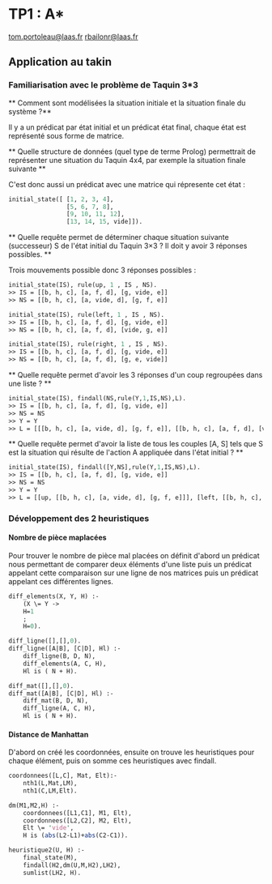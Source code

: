 # TP1 : A*
tom.portoleau@laas.fr
rbailonr@laas.fr
## Application au takin

### Familiarisation avec le problème de Taquin 3*3

** Comment sont modélisées la situation initiale et la situation finale du système ?**

Il y a un prédicat par état initial et un prédicat état final, chaque état est représenté sous forme de matrice.

** Quelle structure de données (quel type de terme Prolog) permettrait de représenter une situation du Taquin 4x4, par
exemple la situation finale suivante **

C'est donc aussi un prédicat avec une matrice qui répresente cet état :
```pl
initial_state([ [1, 2, 3, 4],
                [5, 6, 7, 8],
                [9, 10, 11, 12],
                [13, 14, 15, vide]]).
```

** Quelle requête permet de déterminer chaque situation suivante (successeur) S de l'état initial du Taquin 3×3 ? Il doit y avoir 3 réponses possibles. **

Trois mouvements possible donc 3 réponses possibles :

```pl
initial_state(IS), rule(up, 1 , IS , NS).
>> IS = [[b, h, c], [a, f, d], [g, vide, e]]
>> NS = [[b, h, c], [a, vide, d], [g, f, e]]

initial_state(IS), rule(left, 1 , IS , NS).
>> IS = [[b, h, c], [a, f, d], [g, vide, e]]
>> NS = [[b, h, c], [a, f, d], [vide, g, e]]

initial_state(IS), rule(right, 1 , IS , NS).
>> IS = [[b, h, c], [a, f, d], [g, vide, e]]
>> NS = [[b, h, c], [a, f, d], [g, e, vide]]
```

** Quelle requête permet d'avoir les 3 réponses d'un coup regroupées dans une liste ?  **

```pl
initial_state(IS), findall(NS,rule(Y,1,IS,NS),L).
>> IS = [[b, h, c], [a, f, d], [g, vide, e]]
>> NS = NS
>> Y = Y
>> L = [[[b, h, c], [a, vide, d], [g, f, e]], [[b, h, c], [a, f, d], [vide, g, e]], [[b, h, c], [a, f, d], [g, e, vide]]]
```

** Quelle requête permet d'avoir la liste de tous les couples [A, S] tels que S est la situation qui résulte de l'action A
appliquée dans l'état initial ? **

```pl
initial_state(IS), findall([Y,NS],rule(Y,1,IS,NS),L).
>> IS = [[b, h, c], [a, f, d], [g, vide, e]]
>> NS = NS
>> Y = Y
>> L = [[up, [[b, h, c], [a, vide, d], [g, f, e]]], [left, [[b, h, c], [a, f, d], [vide, g, e]]], [right, [[b, h, c], [a, f, d], [g, e, vide]]]]
```
### Développement des 2 heuristiques

#### Nombre de pièce maplacées
Pour trouver le nombre de pièce mal placées on définit d'abord un prédicat nous permettant de comparer deux éléments d'une liste puis un prédicat appelant cette comparaison sur une ligne de nos matrices puis un prédicat appelant ces différentes lignes.

```pl
diff_elements(X, Y, H) :-
	(X \= Y ->
	H=1
	;
	H=0).

diff_ligne([],[],0).
diff_ligne([A|B], [C|D], Hl) :-
	diff_ligne(B, D, N),
	diff_elements(A, C, H),
	Hl is ( N + H).

diff_mat([],[],0).
diff_mat([A|B], [C|D], Hl) :-
	diff_mat(B, D, N),
	diff_ligne(A, C, H),
	Hl is ( N + H).
```
#### Distance de Manhattan
D'abord on créé les coordonnées, ensuite on trouve les heuristiques pour chaque élément, puis on somme ces heuristiques avec findall.

```pl
coordonnees([L,C], Mat, Elt):-
	nth1(L,Mat,LM),
	nth1(C,LM,Elt).

dm(M1,M2,H) :-
	coordonnees([L1,C1], M1, Elt),
	coordonnees([L2,C2], M2, Elt),
	Elt \= 'vide',
	H is (abs(L2-L1)+abs(C2-C1)).

heuristique2(U, H) :-
	final_state(M),
	findall(H2,dm(U,M,H2),LH2),
	sumlist(LH2, H).

```
